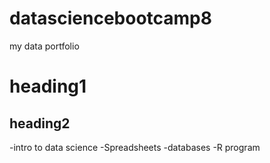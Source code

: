 # datasciencebootcamp8
my data portfolio

# heading1

## heading2

-intro to data science
-Spreadsheets
-databases
-R program








